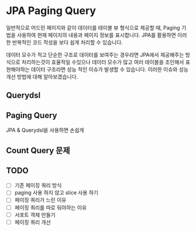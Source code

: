 #  JPA Paging Query

일반적으로 어드민 페이지와 같이 데이터를 테이블 뷰 형식으로 제공할 때, Paging 기법을 사용하여 현재 페이지의 내용과 페이지 정보를 표시합니다. JPA를 활용하면 이러한 반복적인 코드 작성을 보다 쉽게 처리할 수 있습니다.

데이터 모수가 적고 단순한 구조로 데이터를 보여주는 경우라면 JPA에서 제공해주는 방식으로 처리하는것이 효율적일 수있으나 데이터 모수가 많고 여러 테이블을 조인해서 표현해야하는 데이터 구조라면 성능 적인 이슈가 발생할 수 있습니다. 이러한 이슈와 성능 개선 방법에 대해 알아보겠습니다.


## Querydsl 



## Paging Query

JPA & Querydsl을 사용하면 손쉽게 


## Count Query 문제


## TODO
* [ ] 기존 페이징 쿼리 방식
* [ ] paging 사용 하지 않고 slice 사용 하기
* [ ] 페이징 쿼리가 느린 이유
* [ ] 페이징 쿼리를 따로 둬야하는 이유
* [ ] 서포트 객체 만들기 
* [ ] 페이징 쿼리 개선 